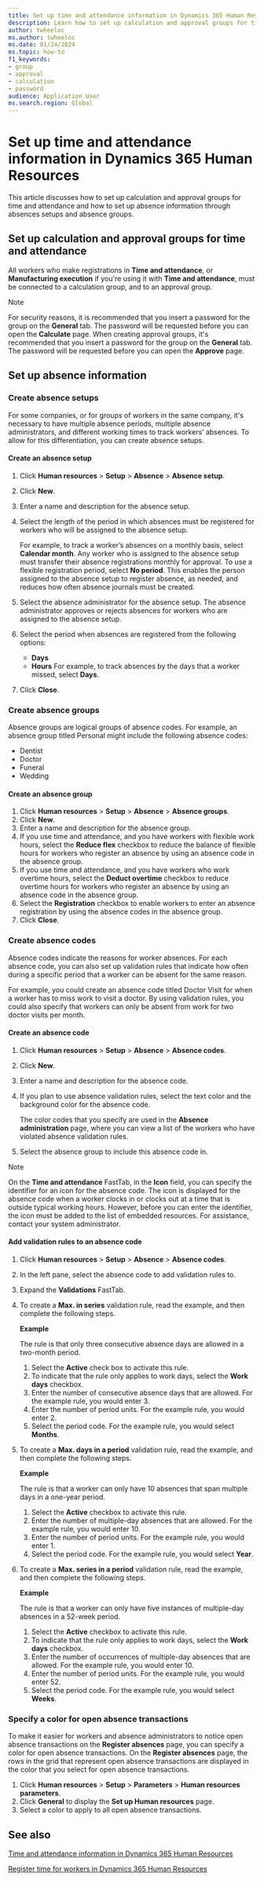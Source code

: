 ```yaml
---
title: Set up time and attendance information in Dynamics 365 Human Resources
description: Learn how to set up calculation and approval groups for time and attendance and set up absence information in Dynamics 365 Human Resources.
author: twheeloc
ms.author: twheeloc
ms.date: 01/24/2024
ms.topic: how-to
f1_keywords:
- group
- approval
- calculation
- password
audience: Application User
ms.search.region: Global
---
```


# Set up time and attendance information in Dynamics 365 Human Resources

This article discusses how to set up calculation and approval groups for time and attendance and how to set up absence information through absences setups and absence groups.

## Set up calculation and approval groups for time and attendance 

All workers who make registrations in **Time and attendance**, or **Manufacturing execution** if you're using it with **Time and attendance**, must be connected to a calculation group, and to an approval group.

> [!NOTE]
> For security reasons, it is recommended that you insert a password for the group on the **General** tab. The password will be requested before you can open the **Calculate** page.
> When creating approval groups, it's recommended that you insert a password for the group on the **General** tab. The password will be requested before you can open the **Approve** page.

## Set up absence information

### Create absence setups

For some companies, or for groups of workers in the same company, it's necessary to have multiple absence periods, multiple absence administrators, and different working times to track workers’ absences. To allow for this differentiation, you can create absence setups.

#### Create an absence setup

1.  Click **Human resources** \> **Setup** \> **Absence** \> **Absence setup**.
2.  Click **New**.
3.  Enter a name and description for the absence setup.
4.  Select the length of the period in which absences must be registered for workers who will be assigned to the absence setup.
    
    For example, to track a worker’s absences on a monthly basis, select **Calendar month**. Any worker who is assigned to the absence setup must transfer their absence registrations monthly for approval.
    To use a flexible registration period, select **No period**. This enables the person assigned to the absence setup to register absence, as needed, and reduces how often absence journals must be created.

5.  Select the absence administrator for the absence setup. The absence administrator approves or rejects absences for workers who are assigned to the absence setup.
6.  Select the period when absences are registered from the following options:
    - **Days**
    - **Hours**
     For example, to track absences by the days that a worker missed, select **Days**.

7.  Click **Close**.

### Create absence groups

Absence groups are logical groups of absence codes. For example, an absence group titled Personal might include the following absence codes:

  - Dentist
  - Doctor
  - Funeral
  - Wedding

#### Create an absence group

1.  Click **Human resources** \> **Setup** \> **Absence** \> **Absence groups**.
2.  Click **New**.
3.  Enter a name and description for the absence group.
4.  If you use time and attendance, and you have workers with flexible work hours, select the **Reduce flex** checkbox to reduce the balance of flexible hours for workers who register an absence by using an absence code in the absence group.
5.  If you use time and attendance, and you have workers who work overtime hours, select the **Deduct overtime** checkbox to reduce overtime hours for workers who register an absence by using an absence code in the absence group.
6.  Select the **Registration** checkbox to enable workers to enter an absence registration by using the absence codes in the absence group.
7.  Click **Close**.

### Create absence codes

Absence codes indicate the reasons for worker absences. For each absence code, you can also set up validation rules that indicate how often during a specific period that a worker can be absent for the same reason.

For example, you could create an absence code titled Doctor Visit for when a worker has to miss work to visit a doctor. By using validation rules, you could also specify that workers can only be absent from work for two doctor visits per month.

#### Create an absence code

1.  Click **Human resources** \> **Setup** \> **Absence** \> **Absence codes**.
2.  Click **New**.
3.  Enter a name and description for the absence code.
4.  If you plan to use absence validation rules, select the text color and the background color for the absence code.
    
    The color codes that you specify are used in the **Absence administration** page, where you can view a list of the workers who have violated absence validation rules.

5.  Select the absence group to include this absence code in.

> [!NOTE]
> On the **Time and attendance** FastTab, in the **Icon** field, you can specify the identifier for an icon for the absence code. The icon is displayed for the absence code when a worker clocks in or clocks out at a time that is outside typical working hours. However, before you can enter the identifier, the icon must be added to the list of embedded resources. For assistance, contact your system administrator.

#### Add validation rules to an absence code

1.  Click **Human resources** \> **Setup** \> **Absence** \> **Absence codes**.
2.  In the left pane, select the absence code to add validation rules to.
3.  Expand the **Validations** FastTab.
4.  To create a **Max. in series** validation rule, read the example, and then complete the following steps.
    
    **Example**
    
    The rule is that only three consecutive absence days are allowed in a two-month period.
    
    1.  Select the **Active** check box to activate this rule.
    2.  To indicate that the rule only applies to work days, select the **Work days** checkbox.
    3.  Enter the number of consecutive absence days that are allowed. For the example rule, you would enter 3.
    4.  Enter the number of period units. For the example rule, you would enter 2.
    5.  Select the period code. For the example rule, you would select **Months**.

5.  To create a **Max. days in a period** validation rule, read the example, and then complete the following steps.
    
    **Example**
    
    The rule is that a worker can only have 10 absences that span multiple days in a one-year period.
    
    1.  Select the **Active** checkbox to activate this rule.
    2.  Enter the number of multiple-day absences that are allowed. For the example rule, you would enter 10.
    3.  Enter the number of period units. For the example rule, you would enter 1.
    4.  Select the period code. For the example rule, you would select **Year**.

6.  To create a **Max. series in a period** validation rule, read the example, and then complete the following steps.
    
    **Example**
    
    The rule is that a worker can only have five instances of multiple-day absences in a 52-week period.
    
    1.  Select the **Active** checkbox to activate this rule.
    2.  To indicate that the rule only applies to work days, select the **Work days** checkbox.
    3.  Enter the number of occurrences of multiple-day absences that are allowed. For the example rule, you would enter 10.
    4.  Enter the number of period units. For the example rule, you would enter 52.
    5.  Select the period code. For the example rule, you would select **Weeks**.

### Specify a color for open absence transactions

To make it easier for workers and absence administrators to notice open absence transactions on the **Register absences** page, you can specify a color for open absence transactions. On the **Register absences** page, the rows in the grid that represent open absence transactions are displayed in the color that you select for open absence transactions.

1.  Click **Human resources** \> **Setup** \> **Parameters** \> **Human resources parameters**.
2.  Click **General** to display the **Set up Human resources** page.
3.  Select a color to apply to all open absence transactions.

## See also

[Time and attendance information in Dynamics 365 Human Resources](hr-about-time-and-attendance-information.md)

[Register time for workers in Dynamics 365 Human Resources](hr-register-time.md)
